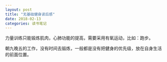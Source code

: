 ```yaml
---
layout: post
title: "无基础健身读后感"
date: 2018-02-13
categories: 读书笔记
---
```

力量训练只能锻炼肌肉，心肺功能的提高，需要采用有氧运动，比如：跑步。

朝九晚五的工作，没有时间去锻炼，一般都是没有把健身的优先级，放在自身生活的前面位置。

